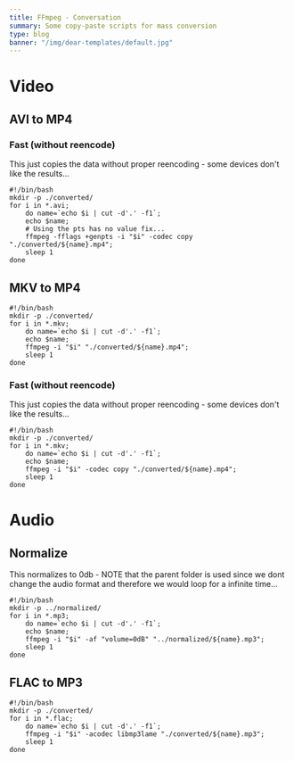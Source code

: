 ```yaml
---
title: FFmpeg - Conversation
summary: Some copy-paste scripts for mass conversion
type: blog
banner: "/img/dear-templates/default.jpg"
---
```


# Video #

## AVI to MP4 ##

### Fast (without reencode) ###
This just copies the data without proper reencoding - some devices don't like the results...
```
#!/bin/bash
mkdir -p ./converted/
for i in *.avi;
    do name=`echo $i | cut -d'.' -f1`;
    echo $name;
    # Using the pts has no value fix...
    ffmpeg -fflags +genpts -i "$i" -codec copy "./converted/${name}.mp4";
    sleep 1
done
```

## MKV to MP4 ##
```
#!/bin/bash
mkdir -p ./converted/
for i in *.mkv;
    do name=`echo $i | cut -d'.' -f1`;
    echo $name;
    ffmpeg -i "$i" "./converted/${name}.mp4";
    sleep 1
done
```

### Fast (without reencode) ###
This just copies the data without proper reencoding - some devices don't like the results...
```
#!/bin/bash
mkdir -p ./converted/
for i in *.mkv;
    do name=`echo $i | cut -d'.' -f1`;
    echo $name;
    ffmpeg -i "$i" -codec copy "./converted/${name}.mp4";
    sleep 1
done
```

# Audio #

## Normalize ##
This normalizes to 0db - NOTE that the parent folder is used since we dont change the audio format and therefore we would loop for a infinite time...
```
#!/bin/bash
mkdir -p ../normalized/
for i in *.mp3;
    do name=`echo $i | cut -d'.' -f1`;
    echo $name;
    ffmpeg -i "$i" -af "volume=0dB" "../normalized/${name}.mp3";
    sleep 1
done
```

## FLAC to MP3 ##
```
#!/bin/bash
mkdir -p ./converted/
for i in *.flac;
    do name=`echo $i | cut -d'.' -f1`;
    ffmpeg -i "$i" -acodec libmp3lame "./converted/${name}.mp3";
    sleep 1
done
```
